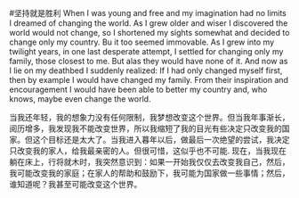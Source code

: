 #坚持就是胜利
When I was young and free and my imagination had no limits I dreamed of changing the world. As I grew older and wiser I discovered the world would not change, so I shortened my sights somewhat and decided to change only my country. Bu it too seemed immovable. As I grew into my twilight years, in one last desperate attempt, I settled for changing only my family, those closest to me. But alas they would have none of it. And now as I lie on my deathbed I suddenly realized: If I had only changed myself first, then by example I would have changed my family. From their inspiration and encouragement I would have been able to better my country and, who knows, maybe even change the world.

当我还年轻，我的想象力没有任何限制，我梦想改变这个世界。但当我年事渐长，阅历增多，我发现我不能改变世界，所以我缩短了我的目光有些决定只改变我的国家。但这个目标还是太大了。当我进入暮年以后，做最后一次绝望的尝试，我决定只改变我的家人，给我最亲密的人。但很可惜，这似乎也不可能. 现在，当我现在躺在床上，行将就木时，我突然意识到：如果一开始我仅仅去改变我自己，然后，我可能改变我的家庭；在家人的帮助和鼓励下，我可能为国家做一些事情；然后，谁知道呢？我甚至可能改变这个世界。
